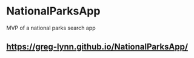 # NationalParksApp

MVP of a national parks search app
## https://greg-lynn.github.io/NationalParksApp/
